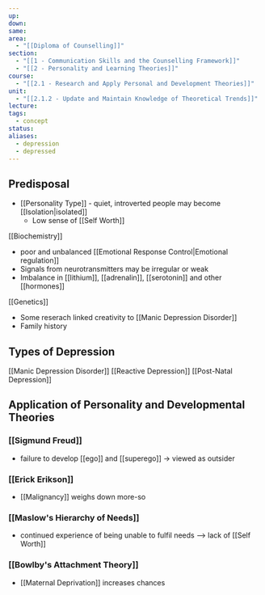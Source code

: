 ```yaml
---
up: 
down: 
same: 
area:
  - "[[Diploma of Counselling]]"
section:
  - "[[1 - Communication Skills and the Counselling Framework]]"
  - "[[2 - Personality and Learning Theories]]"
course:
  - "[[2.1 - Research and Apply Personal and Development Theories]]"
unit:
  - "[[2.1.2 - Update and Maintain Knowledge of Theoretical Trends]]"
lecture: 
tags:
  - concept
status: 
aliases:
  - depression
  - depressed
---
```

## Predisposal
- [[Personality Type]] - quiet, introverted people may become [[Isolation|isolated]]
	- Low sense of [[Self Worth]]

[[Biochemistry]]
- poor and unbalanced [[Emotional Response Control|Emotional regulation]]
- Signals from neurotransmitters may be irregular or weak
- Imbalance in [[lithium]], [[adrenalin]], [[serotonin]] and other [[hormones]]

[[Genetics]]
- Some reserach linked creativity to [[Manic Depression Disorder]]
- Family history

## Types of Depression
[[Manic Depression Disorder]]
[[Reactive Depression]]
[[Post-Natal Depression]]

## Application of Personality and Developmental Theories

### [[Sigmund Freud]]
- failure to develop [[ego]] and [[superego]] ->  viewed as outsider

### [[Erick Erikson]]
- [[Malignancy]] weighs down more-so

### [[Maslow's Hierarchy of Needs]]
- continued experience of being unable to fulfil needs --> lack of [[Self Worth]]

### [[Bowlby's Attachment Theory]]
- [[Maternal Deprivation]] increases chances